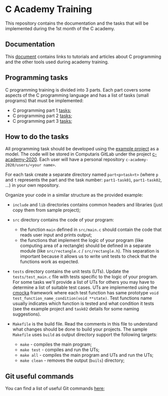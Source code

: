 # C Academy Training

This repository contains the documentation and the tasks that will be implemented during the 1st month of the C academy.

## Documentation

This [document](https://gitlab.computaris.net:8181/c-academy-2020/training/-/blob/master/Documentation.md) contains links to tutorials and articles about C programming and the other tools used during academy training.

## Programming tasks

C programming training is divided into 3 parts. Each part covers some aspects of the C programming language and has a list of tasks (small programs) that must be implemented:

- C programming part 1 [tasks](https://gitlab.computaris.net:8181/c-academy-2020/training/-/blob/master/C-programming-part-1.md);
- C programming part 2 [tasks](https://gitlab.computaris.net:8181/c-academy-2020/training/-/blob/master/C-programming-part-2.md);
- C programming part 3 [tasks](https://gitlab.computaris.net:8181/c-academy-2020/training/-/blob/master/C-programming-part-3.md);

## How to do the tasks

All programming task should be developed using the [example project](https://gitlab.computaris.net:8181/c-academy-2020/training/-/tree/master/example) as a model.
The code will be stored in Computaris GitLab under the project [c-academy-2020](https://gitlab.computaris.net:8181/c-academy-2020). Each user will have a personal repository `c-academy-2020/users/<your name>`.

For each task create a separate directory named `part<p>task<t>` (where `p` and `t` represents the part and the task number: `part1-task01`, `part1-task02`, ...) in your own repository.

Organize your code in a similar structure as the provided example:

- `include` and `lib` directories contains common headers and libraries (just copy them from sample project);
- `src` directory contains the code of your program:

  - the function `main` defined in `src/main.c` should contain the code that reads user input and prints output;
  - the functions that implement the logic of your program (like computing area of a rectangle) should be defined in a separate module (like `src/rectangle.c` / `src/rectangle.h`). This separation is important because it allows us to write unit tests to check that the functions work as expected.

- `tests` directory contains the unit tests (UTs). Update the `tests/test_main.c` file with tests specific to the logic of your program. For some tasks we'll provide a list of UTs for others you may have to determine a list of suitable test cases. UTs are implemented using the [cmocka](https://cmocka.org/) framework where each test function has same prototype `void test_function_name_condition(void **state)`. Test functions name usually indicates which function is tested and what condition it tests (see the example project and `task02` details for some naming suggestions).
- `Makefile` is the build file. Read the comments in this file to understand what changes should be done to build your projects. The sample `Makefile` uses `build` as output directory support the following targets:

  - `make` - compiles the main program;
  - `make test` - compiles and run the UTs;
  - `make all` - compiles the main program and UTs and run the UTs;
  - `make clean` - removes the output (`buils`) directory;

## Git useful commands

You can find a list of useful Git commands [here](https://gitlab.computaris.net:8181/c-academy-2020/training/-/blob/master/Git-useful-commands.md);

